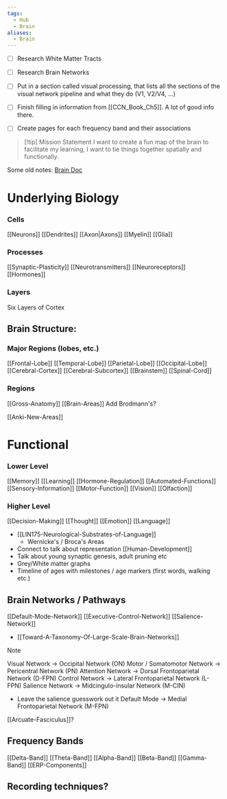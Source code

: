 ```yaml
---
tags:
  - Hub
  - Brain
aliases:
  - Brain
---
```


- [ ] Research White Matter Tracts
- [ ] Research Brain Networks
- [ ] Put in a section called visual processing, that lists all the sections of the visual network pipeline and what they do (V1, V2/V4, ...)
- [ ] Finish filling in information from [[CCN_Book_Ch5]]. A lot of good info there.
- [ ] Create pages for each frequency band and their associations


> [!tip] Mission Statement
I want to create a fun map of the brain to facilitate my learning, I want to tie things together spatially and functionally.


Some old notes: [Brain Doc](https://docs.google.com/document/d/1cb6ALEfRYf-rtFlw-RnPXQnMgwnjpTpnUgrS0q2_N9c/edit?usp=sharing)
# Underlying Biology
### Cells
[[Neurons]]
[[Dendrites]]
[[Axon|Axons]]
[[Myelin]]
[[Glia]]

### Processes
[[Synaptic-Plasticity]]
[[Neurotransmitters]]
[[Neuroreceptors]]
[[Hormones]]

### Layers
Six Layers of Cortex


## Brain Structure:
### Major Regions (lobes, etc.)
[[Frontal-Lobe]]
[[Temporal-Lobe]]
[[Parietal-Lobe]]
[[Occipital-Lobe]]
[[Cerebral-Cortex]]
[[Cerebral-Subcortex]]
[[Brainstem]]
[[Spinal-Cord]]

### Regions
[[Gross-Anatomy]]
[[Brain-Areas]]
Add Brodmann's?

[[Anki-New-Areas]]
# Functional
### Lower Level
[[Memory]]
[[Learning]]
[[Hormone-Regulation]]
[[Automated-Functions]]
[[Sensory-Information]]
[[Motor-Function]]
[[Vision]]
[[Olfaction]]

### Higher Level
[[Decision-Making]]
[[Thought]]
[[Emotion]]
[[Language]]
- [[LIN175-Neurological-Substrates-of-Language]]
	- Wernicke's / Broca's Areas
- Connect to talk about representation
[[Human-Development]] 
- Talk about young synaptic genesis, adult pruning etc
- Grey/White matter graphs
- Timeline of ages with milestones / age markers (first words, walking etc.)


## Brain Networks / Pathways
[[Default-Mode-Network]]
[[Executive-Control-Network]]
[[Salience-Network]]
- [[Toward-A-Taxonomy-Of-Large-Scale-Brain-Networks]]

> [!NOTE] 
> Visual Network -> Occipital Network (ON)
> Motor / Somatomotor Network -> Pericentral Network (PN)
> Attention Network -> Dorsal Frontoparietal Network (D-FPN)
> Control Network -> Lateral Frontoparietal Network (L-FPN)
> Salience Network -> Midcingulo-insular Network (M-CIN)
> 	- Leave the salience guesswork out it
Default Mode -> Medial Frontoparietal Network (M-FPN)

[[Arcuate-Fasciculus]]?

## Frequency Bands
[[Delta-Band]]
[[Theta-Band]]
[[Alpha-Band]]
[[Beta-Band]]
[[Gamma-Band]]
[[ERP-Components]]


## Recording techniques?